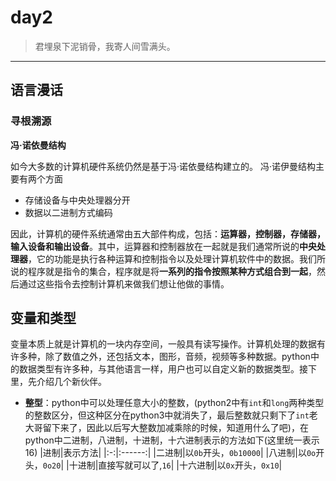 # **day2**
> 君埋泉下泥销骨，我寄人间雪满头。
****

## **语言漫话**

### **寻根溯源**
**冯·诺依曼结构**

如今大多数的计算机硬件系统仍然是基于冯·诺依曼结构建立的。
冯·诺伊曼结构主要有两个方面
- 存储设备与中央处理器分开
- 数据以二进制方式编码

因此，计算机的硬件系统通常由五大部件构成，包括：**运算器，控制器，存储器，输入设备和输出设备**。其中，运算器和控制器放在一起就是我们通常所说的**中央处理器**，它的功能是执行各种运算和控制指令以及处理计算机软件中的数据。我们所说的程序就是指令的集合，程序就是将**一系列的指令按照某种方式组合到一起**，然后通过这些指令去控制计算机来做我们想让他做的事情。

## **变量和类型**
变量本质上就是计算机的一块内存空间，一般具有读写操作。计算机处理的数据有许多种，除了数值之外，还包括文本，图形，音频，视频等多种数据。python中的数据类型有许多种，与其他语言一样，用户也可以自定义新的数据类型。接下里，先介绍几个新伙伴。
- **整型**：python中可以处理任意大小的整数，(python2中有`int`和`long`两种类型的整数区分，但这种区分在python3中就消失了，最后整数就只剩下了`int`老大哥留下来了，因此以后写大整数加减乘除的时候，知道用什么了吧)，在python中二进制，八进制，十进制，十六进制表示的方法如下(这里统一表示16)
|进制|表示方法|
|:-:|:------:|
|二进制|以`0b`开头，`0b10000`|
|八进制|以`0o`开头，`0o20`|
|十进制|直接写就可以了,`16`|
|十六进制|以`0x`开头，`0x10`|
